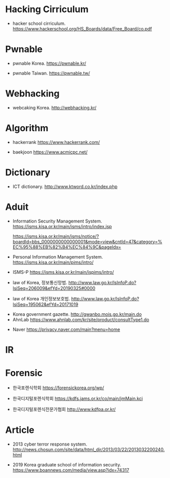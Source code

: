 # Hacking Cirriculum
- hacker school cirriculum.
https://www.hackerschool.org/HS_Boards/data/Free_Board/co.pdf

# Pwnable
- pwnable Korea.
https://pwnable.kr/ <p>
- pwnable Taiwan.
https://pwnable.tw/ <p>

# Webhacking
- webcaking Korea.
http://webhacking.kr/ <p>

# Algorithm
 - hackerrank
 https://www.hackerrank.com/ <p>
 - baekjoon
 https://www.acmicpc.net/ <p>
   
# Dictionary
- ICT dictionary.
http://www.ktword.co.kr/index.php <p>

# Aduit
- Information Security Management System.
https://isms.kisa.or.kr/main/isms/intro/index.jsp <p>
https://isms.kisa.or.kr/main/isms/notice/?boardId=bbs_0000000000000001&mode=view&cntId=47&category=%EC%95%88%EB%82%B4%EC%84%9C&pageIdx= <p>
- Personal Information Management System.
https://isms.kisa.or.kr/main/pims/intro/ <p>
- ISMS-P
https://isms.kisa.or.kr/main/ispims/intro/ <p>
- law of Korea, 정보통신망법.
http://www.law.go.kr/lsInfoP.do?lsiSeq=206009&efYd=20190325#0000 <p>
- law of Korea 개인정보보호법.
http://www.law.go.kr/lsInfoP.do?lsiSeq=195062&efYd=20171019 <p>
- Korea government gazette.
http://gwanbo.mois.go.kr/main.do
- AhnLab
https://www.ahnlab.com/kr/site/product/consultType1.do <p>
- Naver
https://privacy.naver.com/main?menu=home <p>
 

# IR

# Forensic
- 한국포렌식학회
https://forensickorea.org/wp/ <p>
- 한국디지털포렌식학회
https://kdfs.jams.or.kr/co/main/jmMain.kci <p>
- 한국디지털포렌식전문가협회
http://www.kdfpa.or.kr/ <p>
  
# Article
- 2013 cyber terror response system.
http://news.chosun.com/site/data/html_dir/2013/03/22/2013032200240.html <p>

- 2019 Korea graduate school of information security.
https://www.boannews.com/media/view.asp?idx=74317 <p>
